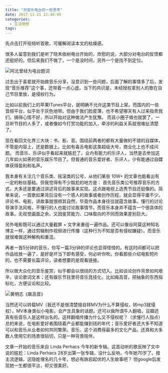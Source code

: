 ```yaml
---
title: "对音乐电台的一些思考"
date: 2017-11-21 22:40:09
categories:
  - 生活随想
tags:
---
```


先点击打开视频听首歌，可缓解阅读本文的枯燥感。
 
 
很多人留意到我们是听了晓禾依树电台开始的，欣慰的说，大部分对电台的反馈都还挺好的。但后来我们不做了，一个是没时间，另外一个是找不到定位。 
 
![阿北曾经为电台题词](../../../images/2017/douban_fm.png)
 
过去出于喜爱就开始做音乐分享，没意识到一些问题，后面了解的事情多了后，发现“音乐推荐”这个事，还带着一点心虚。当下的共识是，未经授权拿别人的歌在自己节目里放，是侵权行为。 

比如以前我们上的苹果ITunes平台，就明确不允许这类节目上架。而国内的一些音频平台，似乎处于灰色地带。但由于我们脸皮薄，也不希望哪天有人过来指责我们，搞得心情不好，所以开始对这种做法产生犹豫。 而且小圈子做也就罢了，一旦听节目的人多了，或者像如今打赏功能的加入，牵涉的利益关系就很难扯清楚了。 

现在看回文化界三大块：书、影、音。围绕前两者的都有大量做的不错的自媒体，不管是内容上，还是数据上。比如有毒舌电影这类超级大号，商业化上也不成问题。 而音乐、乐评似乎看起来就尴尬了。业内有能力的乐评人，当然是去参加这几年如火如荼的音乐娱乐节目了。但普通的音乐爱好者、乐评人，少有能通过自媒体获得盈利和名声。 

我本身有关注几个音乐类、摇滚类的公号，从他们某些 10W+ 的文章也能看出有一定的粉丝基础。但我觉得有不少尴尬的地方是： 首先音乐类公号推荐音乐的方式，大多还是要通过讲述背后的故事来实现。这点跟电视上选秀节目还挺像的。简单来说，一首歌如果背后没有一个感人的故事或者创作历程，就会显得平庸不少。 评论书、电影，讲故事就很顺其自然，毕竟作品本身往往就蕴含故事。懂行的讨论导演手法风格，不懂行的人也能讨论故事情节。而音乐本身并不蕴含一个很具体的故事。无视觉画面之余，又因鉴赏能力、口味取向的不同而效果差别巨大。 

另外电影既可以通过大量截屏 + 文字来重组一遍作品。还可以像谷阿莫这种知名博主一样，通过剪辑制作视频进行传播（这种行为不知是否有侵权嫌疑）。而音乐就很难做这种解构和重混。 

再者一首5分钟的音乐，你写一篇3分钟的评论也显得怪怪的。有这时间都可以把作品给放一遍了，是好是坏当下即有感受，何必听你吹。你看那些介绍电影短片的，也不需要长篇评论，读者想要的是观看链接。 

所以做大众化的音乐鉴赏，似乎都会以很绕的方式切入。比如谈论创作背景如何艰辛，谈论歌词文本；还有娱乐节目里将音乐竞技化，比如飚高音，把抽象的东西指标化，方便议论和比较。 
 
![黄明志《飙高音》](../../../images/2017/maxresdefault.jpg)
 
 当然还可以转载MV（我还不是很清楚擅自转MV为什么不算侵权，转mp3就侵权），MV本身类似小电影，会产生具象的话题。还可以做所谓牛人翻唱，豆瓣还真有些音乐人是这样出名的。这样翻唱传播为什么又不侵权呢？（求懂行人指点） 总的来说，在电影爱好者围绕着产业都能赚到钱的年代；音乐爱好者还大多不知道可以和音乐从业者如何共同繁荣。音乐，这个消费得最多的文化产品，还真和大多数人使用它的场景很贴切，只是一种背景陪伴。 
 
 文章一开始的音乐来自 Linda Perhacs 今年的新专辑。这首动听的歌反映了文中说的尴尬：Linda Perhacs 28岁出第一张专辑，没什么反响，今年她70岁了。按主流逻辑，这隐姓埋名的几十年，想必有跌宕起伏的人生故事吧？ 但google后发现她一生都很平淡，却又很美好。
